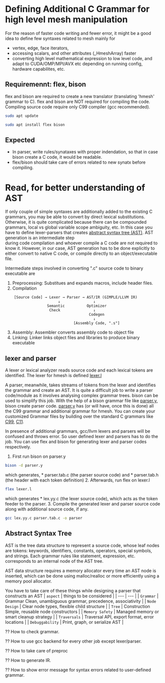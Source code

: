 # Defining Additional C Grammar for high level mesh manipulation

For the reason of faster code writing and fewer error,
it might be a good idea to define few syntaxes related
to mesh mainly for
  * vertex, edge, face iterators,
  * accessing scalars, and other attributes (\_HmeshArray) faster
  * converting high level mathematical expression to low level code, and adapt to CUDA/OMP/MPI/AVX etc depending on running config, hardware capabilites, etc.


## Requiremennt: flex, bison

flex and bison are required to create a new translator (translating 
'hmesh' grammar to C). flex and bison are NOT required for compiling
the code. Compiling source code require only C99 compiler (gcc recommended).

```bash
sudo apt update
```
```bash
sudo apt install flex bison
```

## Expected 

  * In parser, write rules/synataxes with proper indendation, so that
in case bison create a C code, it would be readable.
  * flex/bison should take care of errors related to new synatx before
compiling. 

# Read, for better understanding of AST
  
If only couple of simple syntaxes are additionally added to the existing
C grammars, you may be able to convert by direct lexical substitutions.
Otherwise, it is quite complicated because there can be compounded
grammars, local vs global variable scope ambiguity, etc. In this case you 
have to define lexer-parsers that creates 
[abstract syntax tree (AST)](https://en.wikipedia.org/wiki/Abstract_syntax_tree). 
AST generation is an intermediate step  
during code compilation and whoever compile a C code are not required to know it.
However, in our case, AST generation has to be done explicitly
to either convert to native C code, or compile directly to an 
object/executable file.

Intermediate steps involved in converting ".c" source code to binary executable are
  1.  Preprocessing: Substitues and expands macros, include header files. 
  2.  Compilation
```
    [Source Code] → Lexer → Parser → AST/IR (GIMPLE/LLVM IR)
                        ↓               ↓
                   Semantic          Optimizer
                    Check               ↓
                                      Codegen
                                        ↓
                               [Assembly Code, ".s"]
```
  3.  Assembly: Assembler converts assembly code to object file
  4.  Linking: Linker links object files and libraries to produce binary executable

## lexer and parser

A lexer or lexical analyzer reads source code and each lexical tokens are identified.
The lexer for hmesh is defined [lexer.l](./lexer.l)

A parser, meanwhile, takes streams of tokens from the lexer and identifies the grammar
and create an AST. It is quite a difficult job to write a parser code/module as
it involves analysing complex grammar trees. bison can be used to simplify this
job. With the help of a bison grammar file like [parser.y](./parser.y),
bison create parser code. [parser.y](./parser.y) 
has (or will have, once this is done) 
all the C99 grammar and additional grammar for hmesh.
You can create your customized Grammar files 
by building over the standard C grammars like
[C99](https://www.quut.com/c/ANSI-C-grammar-y-1999.html),
[C11](https://www.quut.com/c/ANSI-C-grammar-y-2011.html).

In presence of additional grammars, gcc/llvm lexers and parsers will be
confused and throws error. So user defined lexer and parsers has to do
the job. You can use flex and bison for generating lexer and parser codes
respectively. 

  1.  First
    run bison on parser.y 
```bash
bison -d parser.y
```
which generates, 
    * parser.tab.c (the parser source code) and 
    * parser.tab.h (the header with each token definition)
  2.  Afterwards, run flex on lexer.l
```bash
flex lexer.l
```
which generates 
    * lex.yy.c (the lexer source code),
    which acts as the token feeder to the parser.
  3.  Compile the generated lexer and parser source code along with additional source code,
    if any.
```bash
gcc lex.yy.c parser.tab.c -o parser
```

## Abstract Syntax Tree

AST is the tree data structure to represent a source code, whose leaf nodes are tokens:
keywords, identifiers, constants, operators, special symbols, and strings.
Each grammar rules like statement, expression, etc. corresponds to an internal
node of the AST tree. 

AST data structure requires a memory allocator every time an AST node is inserted,
which can be done using malloc/realloc or more efficiently using a memory pool
allocator.

You have to take care of these things while designing a parser that constructs an AST
| `aspect`  | things to be considered |
| --- | --- |
| `Grammar`       | Grammar	Clean, unambiguous grammar, precedence, associativity |
| `Node Design`	  | Clear node types, flexible child structure                    |
| `Tree`          | Construction	Simple, reusable node constructors              |
| `Memory Safety` |	Managed memory or smart cleanup strategy                      |
| `Traversals`	  | Traversal API, export format, error locations                 |
| `Debuggability`	| Print, graph, or serialize AST                                |

?? How to check grammar.

?? How to use gcc backend for every other job except lexer/parser.

?? How to take care of preproc

?? How to generate IR.

?? How to show error message for syntax errors related to user-defined grammar.


